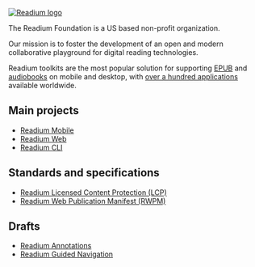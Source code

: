 <a href="https://readium.org"><img src="https://readium.org/assets/logos/readium-logo.png" alt="Readium logo" title="Readium logo" role="presentation"></a>

The Readium Foundation is a US based non-profit organization.

Our mission is to foster the development of an open and modern collaborative playground for digital reading technologies.

Readium toolkits are the most popular solution for supporting [EPUB](https://www.w3.org/TR/epub-33/) and [audiobooks](https://readium.org/webpub-manifest/profiles/audiobook) on mobile and desktop, with [over a hundred applications](https://github.com/readium/awesome-readium) available worldwide.

## Main projects

* [Readium Mobile](https://readium.org/mobile)
* [Readium Web](https://readium.org/web)
* [Readium CLI](https://github.com/readium/cli)

## Standards and specifications

* [Readium Licensed Content Protection (LCP)](https://readium.org/lcp-specs)
* [Readium Web Publication Manifest (RWPM)](https://readium.org/webpub-manifest)

## Drafts

* [Readium Annotations](https://github.com/readium/annotations/)
* [Readium Guided Navigation](https://github.com/readium/guided-navigation/)
